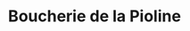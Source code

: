 ---
title: "Boucherie de la Pioline"
url: /aix-en-provence/boucherie-de-la-pioline/
shop: boucherie
---